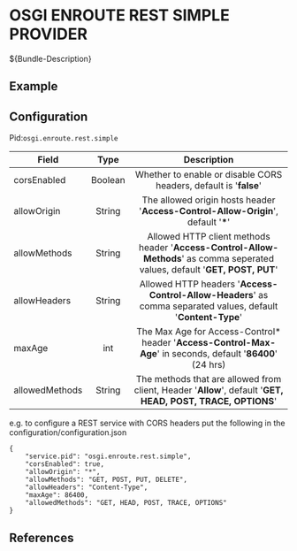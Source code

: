 # OSGI ENROUTE REST SIMPLE PROVIDER

${Bundle-Description}

## Example

## Configuration

Pid:`osgi.enroute.rest.simple`
	
| Field | Type | Description |
|----------|:-------------:|:-------------:|
|corsEnabled | Boolean | Whether to enable or disable CORS headers, default is '__false__' |
| allowOrigin	| String | The allowed origin hosts header '__Access-Control-Allow-Origin__', default '__*__' |
| allowMethods | String | Allowed HTTP client methods header '__Access-Control-Allow-Methods__' as comma seperated values, default '__GET, POST, PUT__' |
| allowHeaders | String | Allowed HTTP headers '__Access-Control-Allow-Headers__' as comma separated values, default '__Content-Type__'|
| maxAge | int | The Max Age for Access-Control* header '__Access-Control-Max-Age__' in seconds, default '__86400__' (24 hrs) |
| allowedMethods	| String | The methods that are allowed from client, Header '__Allow__', default '__GET, HEAD, POST, TRACE, OPTIONS__' |
	
e.g. to configure a REST service with CORS headers put the following in the configuration/configuration.json
```
{
	"service.pid": "osgi.enroute.rest.simple",
	"corsEnabled": true,
	"allowOrigin": "*",
	"allowMethods": "GET, POST, PUT, DELETE",
	"allowHeaders": "Content-Type",
	"maxAge": 86400,
	"allowedMethods": "GET, HEAD, POST, TRACE, OPTIONS"
}
```
## References

